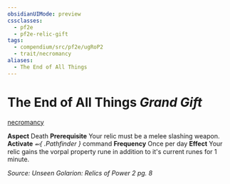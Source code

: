 ```yaml
---
obsidianUIMode: preview
cssclasses:
  - pf2e
  - pf2e-relic-gift
tags:
  - compendium/src/pf2e/ugRoP2
  - trait/necromancy
aliases:
  - The End of All Things
---
```

# The End of All Things *Grand Gift*  
[necromancy](rules/traits/necromancy.md "Necromancy Item Trait")

**Aspect** Death
**Prerequisite** Your relic must be a melee slashing weapon.
**Activate** *⬻{ .Pathfinder }* command
**Frequency** Once per day
**Effect** Your relic gains the vorpal property rune in addition to it's current runes for 1 minute.

*Source: Unseen Golarion: Relics of Power 2 pg. 8*  